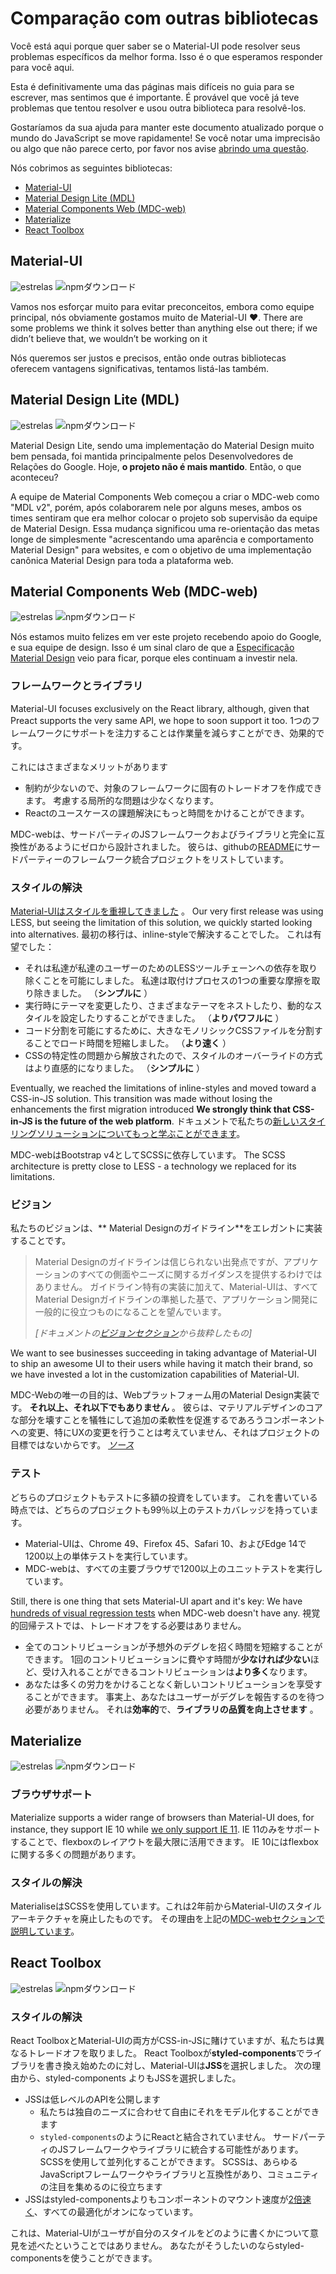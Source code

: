 # Comparação com outras bibliotecas

<p class="description">Você está aqui porque quer saber se o Material-UI pode resolver seus problemas específicos da melhor forma. Isso é o que esperamos responder para você aqui.</p>

Esta é definitivamente uma das páginas mais difíceis no guia para se escrever, mas sentimos que é importante. É provável que você já teve problemas que tentou resolver e usou outra biblioteca para resolvê-los.

Gostaríamos da sua ajuda para manter este documento atualizado porque o mundo do JavaScript se move rapidamente! Se você notar uma imprecisão ou algo que não parece certo, por favor nos avise [abrindo uma questão](https://github.com/mui-org/material-ui/issues/new?title=[docs]+Inaccuracy+in+comparison+guide).

Nós cobrimos as seguintes bibliotecas:

- [Material-UI](#material-ui)
- [Material Design Lite (MDL)](#material-design-lite-mdl)
- [Material Components Web (MDC-web)](#material-components-web-mdc-web)
- [Materialize](#materialize)
- [React Toolbox](#react-toolbox)

## Material-UI

![estrelas](https://img.shields.io/github/stars/mui-org/material-ui.svg?style=social&label=Stars) ![npmダウンロード](https://img.shields.io/npm/dm/@material-ui/core.svg)

Vamos nos esforçar muito para evitar preconceitos, embora como equipe principal, nós obviamente gostamos muito de Material-UI ❤️. There are some problems we think it solves better than anything else out there; if we didn’t believe that, we wouldn’t be working on it

Nós queremos ser justos e precisos, então onde outras bibliotecas oferecem vantagens significativas, tentamos listá-las também.

## Material Design Lite (MDL)

![estrelas](https://img.shields.io/github/stars/google/material-design-lite.svg?style=social&label=Stars) ![npmダウンロード](https://img.shields.io/npm/dm/material-design-lite.svg)

Material Design Lite, sendo uma implementação do Material Design muito bem pensada, foi mantida principalmente pelos Desenvolvedores de Relações do Google. Hoje, **o projeto não é mais mantido**. Então, o que aconteceu?

A equipe de Material Components Web começou a criar o MDC-web como "MDL v2", porém, após colaborarem nele por alguns meses, ambos os times sentiram que era melhor colocar o projeto sob supervisão da equipe de Material Design. Essa mudança significou uma re-orientação das metas longe de simplesmente "acrescentando uma aparência e comportamento Material Design" para websites, e com o objetivo de uma implementação canônica Material Design para toda a plataforma web.

## Material Components Web (MDC-web)

![estrelas](https://img.shields.io/github/stars/material-components/material-components-web.svg?style=social&label=Stars) ![npmダウンロード](https://img.shields.io/npm/dm/material-components-web.svg)

Nós estamos muito felizes em ver este projeto recebendo apoio do Google, e sua equipe de design. Isso é um sinal claro de que a [Especificação Material Design](https://material.io/design/) veio para ficar, porque eles continuam a investir nela.

### フレームワークとライブラリ

Material-UI focuses exclusively on the React library, although, given that Preact supports the very same API, we hope to soon support it too. 1つのフレームワークにサポートを注力することは作業量を減らすことができ、効果的です。

これにはさまざまなメリットがあります

- 制約が少ないので、対象のフレームワークに固有のトレードオフを作成できます。 考慮する局所的な問題は少なくなります。
- Reactのユースケースの課題解決にもっと時間をかけることができます。

MDC-webは、サードパーティのJSフレームワークおよびライブラリと完全に互換性があるようにゼロから設計されました。 彼らは、githubの[README](https://github.com/material-components/material-components-web/#material-components-for-the-web)にサードパーティーのフレームワーク統合プロジェクトをリストしています。

### スタイルの解決

[ Material-UIはスタイルを重視してきました](https://github.com/oliviertassinari/a-journey-toward-better-style) 。 Our very first release was using LESS, but seeing the limitation of this solution, we quickly started looking into alternatives. 最初の移行は、inline-styleで解決することでした。 これは有望でした：

- それは私達が私達のユーザーのためのLESSツールチェーンへの依存を取り除くことを可能にしました。 私達は取付けプロセスの1つの重要な摩擦を取り除きました。 （**シンプルに** ）
- 実行時にテーマを変更したり、さまざまなテーマをネストしたり、動的なスタイルを設定したりすることができました。 （**よりパワフルに** ）
- コード分割を可能にするために、大きなモノリシックCSSファイルを分割することでロード時間を短縮しました。 （**より速く** ）
- CSSの特定性の問題から解放されたので、スタイルのオーバーライドの方式はより直感的になりました。 （**シンプルに** ）

Eventually, we reached the limitations of inline-styles and moved toward a CSS-in-JS solution. This transition was made without losing the enhancements the first migration introduced **We strongly think that CSS-in-JS is the future of the web platform**. ドキュメントで私たちの[新しいスタイリングソリューションについてもっと学ぶことができます](/customization/css-in-js/)。

MDC-webはBootstrap v4としてSCSSに依存しています。 The SCSS architecture is pretty close to LESS - a technology we replaced for its limitations.

### ビジョン

私たちのビジョンは、** Material Designのガイドライン**をエレガントに実装することです。

> Material Designのガイドラインは信じられない出発点ですが、アプリケーションのすべての側面やニーズに関するガイダンスを提供するわけではありません。 ガイドライン特有の実装に加えて、Material-UIは、すべてMaterial Designガイドラインの準拠した基で、アプリケーション開発に一般的に役立つものになることを望んでいます。
> 
> *[ドキュメントの[ビジョンセクション](/discover-more/vision/)から抜粋したもの]*

We want to see businesses succeeding in taking advantage of Material-UI to ship an awesome UI to their users while having it match their brand, so we have invested a lot in the customization capabilities of Material-UI.

MDC-Webの唯一の目的は、Webプラットフォーム用のMaterial Design実装です。 **それ以上、それ以下でもありません** 。 彼らは、マテリアルデザインのコアな部分を壊すことを犠牲にして追加の柔軟性を促進するであろうコンポーネントへの変更、特にUXの変更を行うことは考えていません、それはプロジェクトの目標ではないからです。 *[ソース](https://github.com/mui-org/material-ui/issues/6799#issuecomment-299925174)*

### テスト

どちらのプロジェクトもテストに多額の投資をしています。 これを書いている時点では、どちらのプロジェクトも99％以上のテストカバレッジを持っています。

- Material-UIは、Chrome 49、Firefox 45、Safari 10、およびEdge 14で1200以上の単体テストを実行しています。
- MDC-webは、すべての主要ブラウザで1200以上のユニットテストを実行しています。

Still, there is one thing that sets Material-UI apart and it's key: We have [hundreds of visual regression tests](https://www.argos-ci.com/mui-org/material-ui) when MDC-web doesn't have any. 視覚的回帰テストでは、トレードオフをする必要はありません。

- 全てのコントリビューションが予想外のデグレを招く時間を短縮することができます。 1回のコントリビューションに費やす時間が**少なければ少ない**ほど、受け入れることができるコントリビューションは**より多く**なります。
- あなたは多くの労力をかけることなく新しいコントリビューションを享受することができます。 事実上、あなたはユーザーがデグレを報告するのを待つ必要がありません。 それは**効率的**で、**ライブラリの品質を向上させます** 。

## Materialize

![estrelas](https://img.shields.io/github/stars/Dogfalo/materialize.svg?style=social&label=Stars) ![npmダウンロード](https://img.shields.io/npm/dm/materialize-css.svg)

### ブラウザサポート

Materialize supports a wider range of browsers than Material-UI does, for instance, they support IE 10 while [we only support IE 11](/getting-started/supported-platforms/). IE 11のみをサポートすることで、flexboxのレイアウトを最大限に活用できます。 IE 10にはflexboxに関する多くの問題があります。

### スタイルの解決

MaterialiseはSCSSを使用しています。これは2年前からMaterial-UIのスタイルアーキテクチャを廃止したものです。 その理由を上記の[MDC-webセクションで説明しています](#styling-solution)。

## React Toolbox

![estrelas](https://img.shields.io/github/stars/react-toolbox/react-toolbox.svg?style=social&label=Stars) ![npmダウンロード](https://img.shields.io/npm/dm/react-toolbox.svg)

### スタイルの解決

React ToolboxとMaterial-UIの両方がCSS-in-JSに賭けていますが、私たちは異なるトレードオフを取りました。 React Toolboxが**styled-components**でライブラリを書き換え始めたのに対し、Material-UIは**JSS**を選択しました。 次の理由から、styled-components よりもJSSを選択しました。

- JSSは低レベルのAPIを公開します 
  - 私たちは独自のニーズに合わせて自由にそれをモデル化することができます
  - `styled-components`のようにReactと結合されていません。 サードパーティのJSフレームワークやライブラリに統合する可能性があります。 SCSSを使用して並列化することができます。 SCSSは、あらゆるJavaScriptフレームワークやライブラリと互換性があり、コミュニティの注目を集めるのに役立ちます
- JSSはstyled-componentsよりもコンポーネントのマウント速度が[2倍速く](https://github.com/A-gambit/CSS-IN-JS-Benchmarks/blob/master/RESULT.md)、すべての最適化がオンになっています。

これは、Material-UIがユーザが自分のスタイルをどのように書くかについて意見を述べたということではありません。 あなたがそうしたいのならstyled-componentsを使うことができます。